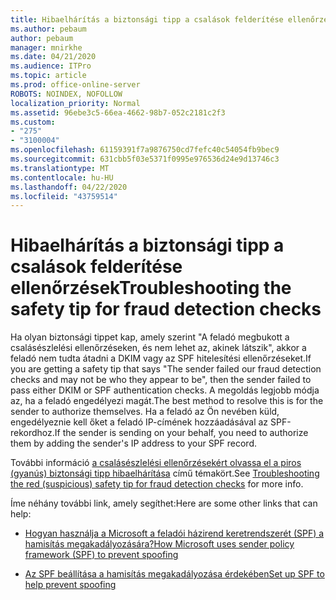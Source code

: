 ```yaml
---
title: Hibaelhárítás a biztonsági tipp a csalások felderítése ellenőrzések
ms.author: pebaum
author: pebaum
manager: mnirkhe
ms.date: 04/21/2020
ms.audience: ITPro
ms.topic: article
ms.prod: office-online-server
ROBOTS: NOINDEX, NOFOLLOW
localization_priority: Normal
ms.assetid: 96ebe3c5-66ea-4662-98b7-052c2181c2f3
ms.custom:
- "275"
- "3100004"
ms.openlocfilehash: 61159391f7a9876750cd7fefc40c54054fb9bec9
ms.sourcegitcommit: 631cbb5f03e5371f0995e976536d24e9d13746c3
ms.translationtype: MT
ms.contentlocale: hu-HU
ms.lasthandoff: 04/22/2020
ms.locfileid: "43759514"
---
```

# <a name="troubleshooting-the-safety-tip-for-fraud-detection-checks"></a><span data-ttu-id="c1e8a-102">Hibaelhárítás a biztonsági tipp a csalások felderítése ellenőrzések</span><span class="sxs-lookup"><span data-stu-id="c1e8a-102">Troubleshooting the safety tip for fraud detection checks</span></span>

<span data-ttu-id="c1e8a-103">Ha olyan biztonsági tippet kap, amely szerint "A feladó megbukott a csalásészlelési ellenőrzéseken, és nem lehet az, akinek látszik", akkor a feladó nem tudta átadni a DKIM vagy az SPF hitelesítési ellenőrzéseket.</span><span class="sxs-lookup"><span data-stu-id="c1e8a-103">If you are getting a safety tip that says "The sender failed our fraud detection checks and may not be who they appear to be", then the sender failed to pass either DKIM or SPF authentication checks.</span></span> <span data-ttu-id="c1e8a-104">A megoldás legjobb módja az, ha a feladó engedélyezi magát.</span><span class="sxs-lookup"><span data-stu-id="c1e8a-104">The best method to resolve this is for the sender to authorize themselves.</span></span> <span data-ttu-id="c1e8a-105">Ha a feladó az Ön nevében küld, engedélyeznie kell őket a feladó IP-címének hozzáadásával az SPF-rekordhoz.</span><span class="sxs-lookup"><span data-stu-id="c1e8a-105">If the sender is sending on your behalf, you need to authorize them by adding the sender's IP address to your SPF record.</span></span>
  
<span data-ttu-id="c1e8a-106">További információ [a csalásészlelési ellenőrzésekért olvassa el a piros (gyanús) biztonsági tipp hibaelhárítása](https://blogs.msdn.microsoft.com/tzink/2016/11/02/troubleshooting-the-red-suspicious-safety-tip-for-fraud-detection-checks/) című témakört.</span><span class="sxs-lookup"><span data-stu-id="c1e8a-106">See [Troubleshooting the red (suspicious) safety tip for fraud detection checks](https://blogs.msdn.microsoft.com/tzink/2016/11/02/troubleshooting-the-red-suspicious-safety-tip-for-fraud-detection-checks/) for more info.</span></span>
  
<span data-ttu-id="c1e8a-107">Íme néhány további link, amely segíthet:</span><span class="sxs-lookup"><span data-stu-id="c1e8a-107">Here are some other links that can help:</span></span>
  
- [<span data-ttu-id="c1e8a-108">Hogyan használja a Microsoft a feladói házirend keretrendszerét (SPF) a hamisítás megakadályozására?</span><span class="sxs-lookup"><span data-stu-id="c1e8a-108">How Microsoft uses sender policy framework (SPF) to prevent spoofing</span></span>](https://docs.microsoft.com/office365/SecurityCompliance/how-office-365-uses-spf-to-prevent-spoofing)

- [<span data-ttu-id="c1e8a-109">Az SPF beállítása a hamisítás megakadályozása érdekében</span><span class="sxs-lookup"><span data-stu-id="c1e8a-109">Set up SPF to help prevent spoofing</span></span>](https://docs.microsoft.com/office365/SecurityCompliance/set-up-spf-in-office-365-to-help-prevent-spoofing)

